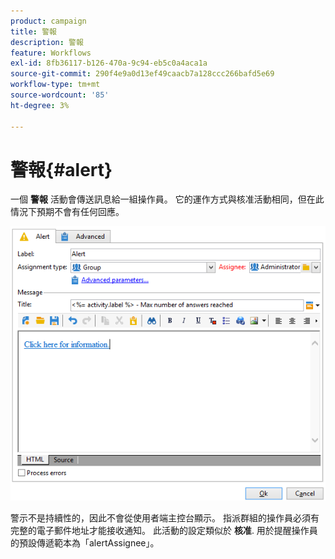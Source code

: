 ```yaml
---
product: campaign
title: 警報
description: 警報
feature: Workflows
exl-id: 8fb36117-b126-470a-9c94-eb5c0a4aca1a
source-git-commit: 290f4e9a0d13ef49caacb7a128ccc266bafd5e69
workflow-type: tm+mt
source-wordcount: '85'
ht-degree: 3%

---
```


# 警報{#alert}



一個 **警報** 活動會傳送訊息給一組操作員。 它的運作方式與核准活動相同，但在此情況下預期不會有任何回應。

![](assets/edit_alerte.png)

警示不是持續性的，因此不會從使用者端主控台顯示。 指派群組的操作員必須有完整的電子郵件地址才能接收通知。 此活動的設定類似於 **核准**. 用於提醒操作員的預設傳遞範本為「alertAssignee」。
